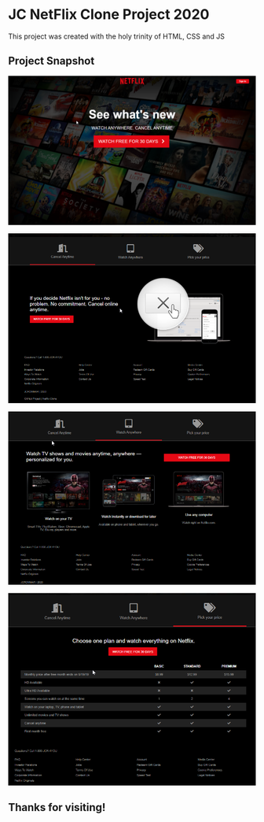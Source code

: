 # JC NetFlix Clone Project 2020

This project was created with the holy trinity of HTML, CSS and JS

## Project Snapshot
![img](https://github.com/jcrommar/jc_netflix_clone/blob/master/img/jc_netflix_image.png?raw=true)


![img](https://github.com/jcrommar/jc_netflix_clone/blob/master/img/jc_netflix_image_2.png?raw=true)


![img](https://github.com/jcrommar/jc_netflix_clone/blob/master/img/jc_netflix_image_3.png?raw=true)


![img](https://github.com/jcrommar/jc_netflix_clone/blob/master/img/jc_netflix_image_4.png?raw=true)

## Thanks for visiting!